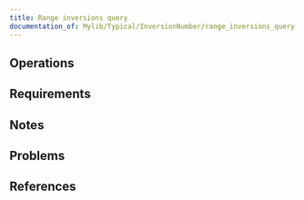 ```yaml
---
title: Range inversions query
documentation_of: Mylib/Typical/InversionNumber/range_inversions_query.cpp
---
```


## Operations

## Requirements

## Notes

## Problems

## References

